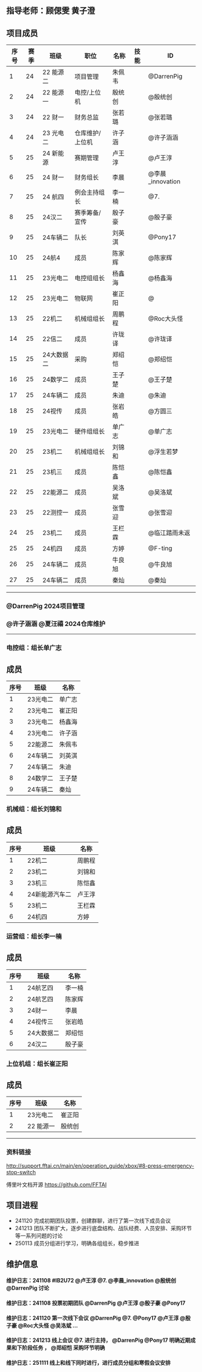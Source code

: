  ## 指导老师：顾偲雯  黄子澄  

 ## 项目成员
|序号 |赛季 |班级 |职位 | 名称  | 技能  |   ID   |
|---|---|---|---|---|---|---|
| 1 | 24  | 22 能源二   | 项目管理          | 朱佩韦  || @DarrenPig |
| 2 | 24  | 22 能源一   | 电控/上位机       | 殷统创  || @殷统创 |
| 3 | 24  | 22 财一     | 财务总监          | 张若璐  || @张若璐 |
| 4 | 24  | 23 光电二   | 仓库维护/上位机    |  许子涵 || @许子涵涵 |
| 5 | 25  | 24 新能源   | 赛期管理          | 卢王淳   || @卢王淳 |
| 6 | 25  | 24 财一     | 财务组长          | 李晨    || @李晨_innovation |
| 7 | 25  | 24 航四     | 例会主持组长      | 李一楠 || @7. |
| 8 | 25  | 24汉二      | 赛季筹备/宣传     | 殷子豪  || @殷子豪 |
| 9 | 25  | 24车辆二    | 队长              | 刘英淇 || @Pony17 |
|10 | 25  | 24航4       | 成员             | 陈家辉 || @陈家辉 |
|11 | 25  | 23光电二    | 电控组组长        | 杨鑫海 || @杨鑫海 |
|12 | 25  | 23光电二    | 物联网            | 崔正阳 ||@|
|13 | 25  | 22机二      | 机械组组长        | 周鹏程 || @Roc大头怪 |
|14 | 25  | 22信二      | 成员             | 许珑译 ||@许珑译|
|15 | 25  | 24大数据二  | 采购             | 郑绍恺 || @郑绍恺 |
|16 | 25  | 24数学二    | 成员             | 王子楚 || @王子楚 |
|17 | 25  | 24车辆二    | 成员             | 朱迪 || @朱迪 |
|18 | 25  | 24视传      | 成员             | 张岩皓 || @方圆三 |
|19 | 25  | 23光电二    | 硬件组组长        |单广志  || @单广志 |
|20 | 25  | 23机二      | 机械组组长        |刘锦和  || @浮生若梦 |
|21 | 25  | 23机三      | 成员             | 陈恺鑫 || @陈恺鑫 |
|22 | 25  | 22能源二    | 成员             | 吴洛斌 | | @吴洛斌 |
|23 | 25  | 22测控一    | 成员             | 张雪迎 ||@张雪迎|
|24 | 25  | 23机二      | 成员             | 王栏霖 || @临江踏雨未返 |
|25 | 25  | 24机四      | 成员             | 方婷 || @F-ting |
|26 | 25  |24车辆二     | 成员             |牛良旭|| @牛良旭 |
|27 | 25  |24车辆二     | 成员             |秦灿 || @秦灿 |
---

### @DarrenPig 2024项目管理

### @许子涵涵 @夏汪禧 2024仓库维护
---
### 电控组：组长单广志 
## 成员
|序号 |班级 | 名称  | 
|---|---|---|
| 1 |23光电二|单广志|
| 2 |23光电二|崔正阳|
| 3 |23光电二|杨鑫海|
| 4 |23光电二|许子涵|
| 5 |22能源二|朱佩韦|
| 6 |24车辆二|刘英淇|
| 7 |24车辆二|朱迪|
| 8 |24数学二|王子楚|
| 9 |24车辆二|秦灿|
### 机械组：组长刘锦和
## 成员
|序号 |班级 | 名称  | 
|---|---|---|
| 1 |22机二|周鹏程|
| 2 |23机二|刘锦和|
| 3 |23机三|陈恺鑫|
| 4 |24新能源汽车二|卢王淳|
| 5 | 23机二   |王栏霖 |
| 6 | 24机四   |方婷 |
### 运营组：组长李一楠 
## 成员
|序号 |班级 | 名称  | 
|---|---|---|
| 1 |24航艺四|李一楠|
| 2 |24航艺四|陈家辉|
| 3 |24财一|李晨|
| 4 |24视传三|张岩皓|
| 5 |24大数据二|郑绍恺|
| 6 |24汉二|殷子豪|
### 上位机组：组长崔正阳
## 成员
|序号 |班级 | 名称  | 
|---|---|---|
| 1 |23光电二|崔正阳|
| 2 |22 能源一|殷统创|
---

<p align="left"> 
<div align="left">
</p>

### 资料链接
http://support.fftai.cn/main/en/operation_guide/xbox/#8-press-emergency-stop-switch

傅里叶文档开源
https://github.com/FFTAI

## 项目进程

- 241120 完成初期团队投票，创建群聊，进行了第一次线下成员会议
- 241213 团队不断扩大，逐步进行底盘结构、战队经费、人员安排、采购环节等一系列问题的讨论
- 250113 成员分组进行学习，明确各组组长，稳步推进
## 维护信息

#### 维护日志：241108 #IB2U72  @卢王淳  @7.  @李晨_innovation  @殷统创  @DarrenPig 讨论
#### 维护日志：241108 投票初期团队 @DarrenPig  @卢王淳  @殷子豪  @Pony17 
#### 维护日志：241120 第一次线下会议 @DarrenPig @7. @Pony17 @卢王淳 @殷子豪 @Roc大头怪  @吴洛斌 ...
#### 维护日志：241213 线上会议 @7. 进行主持， @DarrenPig  @Pony17 明确近期成果和下阶段任务 ， @郑绍恺 采购环节明确
#### 维护日志：251111 线上和线下同时进行，进行成员分组和寒假会议安排